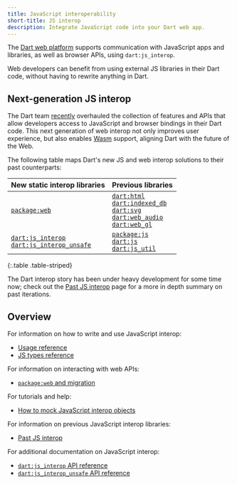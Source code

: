 ```yaml
---
title: JavaScript interoperability
short-title: JS interop
description: Integrate JavaScript code into your Dart web app.
---
```


The [Dart web platform](/overview#web-platform) supports communication with
JavaScript apps and libraries, as well as browser APIs, using `dart:js_interop`.

Web developers can benefit from using external JS libraries in their Dart code,
without having to rewrite anything in Dart.

## Next-generation JS interop

The Dart team [recently][] overhauled the collection of features and APIs that allow
developers access to JavaScript and browser bindings in their Dart code.
This next generation of web interop not only improves user experience,
but also enables [Wasm][] support, aligning Dart with the future of the Web.

The following table maps Dart's new JS and web interop solutions to
their past counterparts:

<div class="table-wrapper" markdown="1">

| New static interop libraries        | Previous libraries                       |
|-------------------------------------|------------------------------------------|
| [`package:web`][] | [`dart:html`][] <br> [`dart:indexed_db`][] <br> [`dart:svg`][] <br> [`dart:web_audio`][] <br> [`dart:web_gl`][] |
| [`dart:js_interop`][] <br> [`dart:js_interop_unsafe`][] | [`package:js`][] <br> [`dart:js`][] <br> [`dart:js_util`][] |

{:.table .table-striped}
</div>

The Dart interop story has been under heavy development for some time now;
check out the [Past JS interop][] page for a more in depth summary on past
iterations.

[recently]: https://medium.com/dartlang/dart-3-3-325bf2bf6c13
[Wasm]: {{site.flutter-docs}}/platform-integration/web/wasm
[`package:web`]: {{site.pub-pkg}}/web
[`dart:html`]: {{site.dart-api}}/dev/dart-html/dart-html-library.html
[`dart:svg`]: {{site.dart-api}}/dev/dart-svg/dart-svg-library.html
[`dart:indexed_db`]: {{site.dart-api}}/dev/dart-indexed_db/dart-indexed_db-library.html
[`dart:web_audio`]: {{site.dart-api}}/dev/dart-web_audio/dart-web_audio-library.html
[`dart:web_gl`]: {{site.dart-api}}/dev/dart-web_gl/dart-web_gl-library.html
[`dart:js_interop`]: {{site.dart-api}}/dev/dart-js_interop/dart-js_interop-library.html
[`dart:js_interop_unsafe`]: {{site.dart-api}}/dev/dart-js_interop_unsafe/dart-js_interop_unsafe-library.html
[`package:js`]: {{site.pub-api}}/js
[`dart:js`]: {{site.dart-api}}/dev/dart-js/dart-js-library.html
[`dart:js_util`]: {{site.dart-api}}/dev/dart-js_util/dart-js_util-library.html
[Past JS interop]: /interop/js-interop/past-js-interop/
## Overview

For information on how to write and use JavaScript interop:
  * [Usage reference]
  * [JS types reference]

For information on interacting with web APIs:
  * [`package:web` and migration]

For tutorials and help:
  * [How to mock JavaScript interop objects]

For information on previous JavaScript interop libraries:
  * [Past JS interop]

For additional documentation on JavaScript interop:
  * [`dart:js_interop` API reference]
  * [`dart:js_interop_unsafe` API reference]

[Usage reference]: /interop/js-interop/usage
[JS types reference]: /interop/js-interop/js-types
[`package:web` and migration]: /interop/js-interop/package-web
[How to mock JavaScript interop objects]: /interop/js-interop/mock
[Past JS interop]: /interop/js-interop/past-js-interop
[`dart:js_interop` API reference]: {{site.dart-api}}/dev/dart-js_interop/dart-js_interop-library.html
[`dart:js_interop_unsafe` API reference]: {{site.dart-api}}/dev/dart-js_interop_unsafe/dart-js_interop_unsafe-library.html

